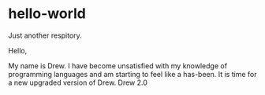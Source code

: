 # hello-world
Just another respitory.

Hello,

My name is Drew. I have become unsatisfied with my knowledge of programming languages and am starting to feel like a has-been. It is time for a new upgraded version of Drew. Drew 2.0
